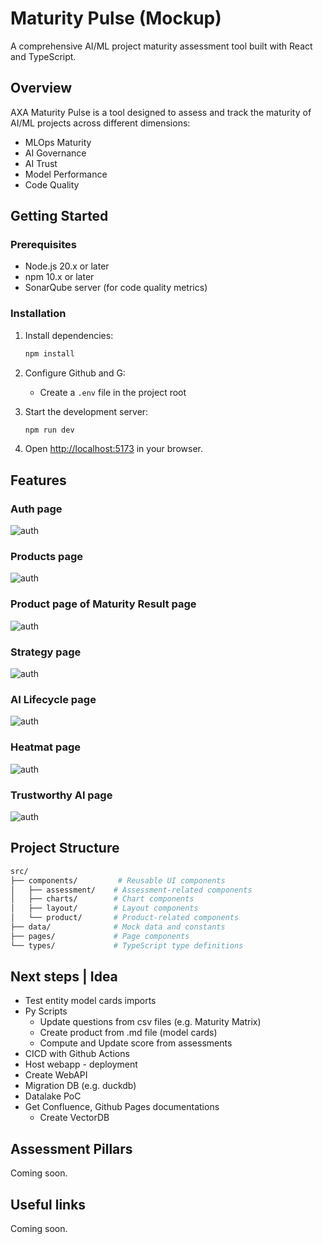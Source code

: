 # Maturity Pulse (Mockup)

A comprehensive AI/ML project maturity assessment tool built with React and TypeScript.

## Overview

AXA Maturity Pulse is a tool designed to assess and track the maturity of AI/ML projects across different dimensions:

- MLOps Maturity
- AI Governance
- AI Trust
- Model Performance
- Code Quality

## Getting Started

### Prerequisites

- Node.js 20.x or later
- npm 10.x or later
- SonarQube server (for code quality metrics)

### Installation

1. Install dependencies:

   ```bash
   npm install
   ```

2. Configure Github and G:
   - Create a `.env` file in the project root

3. Start the development server:

   ```bash
   npm run dev
   ```

4. Open [http://localhost:5173](http://localhost:5173) in your browser.

## Features

### Auth page

![auth](_static/auth-page.png)

### Products page

![auth](_static/products-page.png)

### Product page of Maturity Result page

![auth](_static/product-page.png)

### Strategy page

![auth](_static/strategy-page.png)

### AI Lifecycle page

![auth](_static/ai-lifecycle-page.png)

### Heatmat page

![auth](_static/heatmap-page.png)

### Trustworthy AI page

![auth](_static/tai-page.png)

## Project Structure

```sh
src/
├── components/         # Reusable UI components
│   ├── assessment/    # Assessment-related components
│   ├── charts/        # Chart components
│   ├── layout/        # Layout components
│   └── product/       # Product-related components
├── data/              # Mock data and constants
├── pages/             # Page components
└── types/             # TypeScript type definitions
```

## Next steps | Idea

- Test entity model cards imports
- Py Scripts
  - Update questions from csv files (e.g. Maturity Matrix)
  - Create product from .md file (model cards)
  - Compute and Update score from assessments
- CICD with Github Actions
- Host webapp - deployment
- Create WebAPI
- Migration DB (e.g. duckdb)
- Datalake PoC
- Get Confluence, Github Pages documentations
  - Create VectorDB

## Assessment Pillars

Coming soon.

## Useful links

Coming soon.
